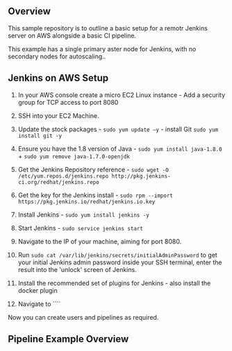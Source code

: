 ## Overview

This sample repository is to outline a basic setup for a remotr Jenkins server on AWS alongside a basic CI pipeline.

This example has a single primary aster node for Jenkins, with no secondary nodes for autoscaling..

## Jenkins on AWS Setup

1. In your AWS console create a micro EC2 Linux instance - Add a security group for TCP access to port 8080

2. SSH into your EC2 Machine.

3. Update the stock packages - ``sudo yum update –y`` - install Git ``sudo yum install git -y``

4. Ensure you have the 1.8 version of Java - ``sudo yum install java-1.8.0`` + ``sudo yum remove java-1.7.0-openjdk``

5. Get the Jenkins Repository reference - ``sudo wget -O /etc/yum.repos.d/jenkins.repo http://pkg.jenkins-ci.org/redhat/jenkins.repo``

6. Get the key for the Jenkins install - ``sudo rpm --import https://pkg.jenkins.io/redhat/jenkins.io.key``

7. Install Jenkins - ``sudo yum install jenkins -y``

8. Start Jenkins - ``sudo service jenkins start``

9. Navigate to the IP of your machine, aiming for port 8080.

10. Run ``sudo cat /var/lib/jenkins/secrets/initialAdminPassword`` to get your initial Jenkins admin password inside your SSH terminal, enter the result into the 'unlock' screen of Jenkins.

11. Install the recommended set of plugins for Jenkins - also install the docker plugin

12. Navigate to ````

Now you can create users and pipelines as required.

## Pipeline Example Overview

